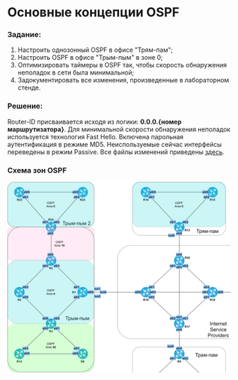 # Основные концепции OSPF

###  Задание:

  1. Настроить однозонный OSPF в офисе "Трям-пам";
  2. Настроить OSPF в офисе "Трым-пым" в зоне 0;
  3. Оптимизировать таймеры в OSPF так, чтобы скорость обнаружения неполадок в сети была минимальной;
  4. Задокументировать все изменения, произведенные в лабораторном стенде.



###  Решение:

  Router-ID присваивается исходя из логики: **0.0.0.{номер маршрутизатора}**.
  Для минимальной скорости обнаружения неполадок используется технология Fast Hello.
  Включена парольная аутентификация в режиме MD5.
  Неиспользуемые сейчас интерфейсы переведены в режим Passive.
  Все файлы изменений приведены [здесь](configs/).

###  Схема зон OSPF

![](ospf1.png)